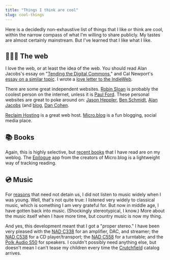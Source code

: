 ```yaml
---
title: "Things I think are cool"
slug: cool-things
---
```


Here is a decidedly non-exhaustive list of things that I like or think are cool, within the narrow compass of what I'm willing to share publicly. My tastes are almost certainly mainstream. But I've learned that I like what I like.

## 👨🏻‍💻 The web

I love the web, or at least the idea of the web. You should read Alan Jacobs's essay on "[Tending the Digital Commons](https://hedgehogreview.com/issues/the-human-and-the-digital/articles/tending-the-digital-commons)," and Cal Newport's [essay on a similar topic](https://www.newyorker.com/tech/annals-of-technology/can-indie-social-media-save-us). I wrote a [love letter to the IndieWeb](https://buttondown.email/lmullen/archive/love-letter-to-the-indieweb/). 

There are some great independent websites. [Robin Sloan](https://www.robinsloan.com/) is probably the coolest person on the internet, unless it is [Paul Ford](https://www.ftrain.com/). These personal websites are great to poke around on: [Jason Heppler](https://jasonheppler.org/), [Ben Schmidt](https://benschmidt.org/), [Alan Jacobs](https://ayjay.org/) (and [blog](https://blog.ayjay.org/), [Dan Cohen](https://dancohen.org/).

[Reclaim Hosting](https://reclaimhosting.com/) is a great web host. [Micro.blog](https://micro.blog/) is a fun blogging, social media place.

## 📚 Books

Again, this is highly selective, but [recent books](https://weblog.lincolnmullen.com/reading/) that I have read are on my weblog. The [Epilogue](https://epilogue.micro.blog/) app from the creators of Micro.blog is a lightweight way of tracking reading.

## 💿 Music

For [reasons](https://www.hup.harvard.edu/catalog.php?isbn=9780674980846) that need not detain us, I did not listen to music widely when I was young. Well, that's not quite true: I listened very widely to classical music, which is something I am very grateful for. But now in middle age, I have gotten back into music. (Shockingly stereotypical, I know.) More about the music itself when I have more time, but country music is now my thing.

And yes, this development meant that I got a "proper stereo." I have been very pleased with the [NAD C338](https://nadelectronics.com/product/c-338-classic-digital-dac-amplifier/) for an amplifier, DAC, and streamer; the [NAD C538](https://nadelectronics.com/product/c-538-compact-disc-player/) for a CD player/transport; the [NAD C558](https://www.polkaudio.com/en-us/product/floor-standing-towers/s50) for a turntable; and the [Polk Audio S50](https://www.polkaudio.com/en-us/product/floor-standing-towers/s50) for speakers. I couldn't possibly need anything else, but doesn't mean I can't tease my children every time the [Crutchfield](https://www.crutchfield.com) catalog arrives.

